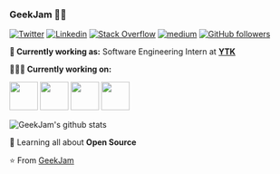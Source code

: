 ### GeekJam 👨‍💻

[![Twitter](https://img.shields.io/badge/-Twitter-222222?style=flat-square&logo=twitter&logoColor=white&link=https://twitter.com/blackjam1024)](https://twitter.com/blackjam)
[![Linkedin](https://img.shields.io/badge/-LinkedIn-222222?style=flat-square&logo=Linkedin&logoColor=white&link=https://www.linkedin.com/in/#/)](https://www.linkedin.com/in/#/)
[![Stack Overflow](https://img.shields.io/badge/-Stack%20Overflow-222222?style=flat-square&logo=stack-overflow&logoColor=white&link=https://stackoverflow.com/)](https://stackoverflow.com/)
[![medium](https://aleen42.github.io/badges/src/medium.svg)](https://medium.com/)
[![GitHub followers](https://img.shields.io/github/followers/geekjam.svg?style=social&label=Follow&maxAge=2592000)](https://github.com/geekjam?tab=followers)

**💼 Currently working as:** Software Engineering Intern at <a href="http://www.yituike.com/" target="_blank"><b>YTK</b></a>

**👨🏻‍💻 Currently working on:** 

<code><a href="https://github.com/dotnet/core" target="_blank"><img height="50" src="https://www.vectorlogo.zone/logos/dotnet/dotnet-ar21.svg"></a></code>
<code><a href="https://www.golang.org/" target="_blank"><img height="50" src="https://www.vectorlogo.zone/logos/golang/golang-ar21.svg"></a></code>
<code><a href="https://microservices.io/" target="_blank"><img height="50" src="https://comunytek.com/wp-content/uploads/2017/03/Microservices.png"></a></code>
<code><a href="https://www.javascript.com/" target="_blank"><img height="50" src="https://www.vectorlogo.zone/logos/javascript/javascript-horizontal.svg"></a></code>

![GeekJam's github stats](https://github-readme-stats.vercel.app/api?username=geekjam&show_icons=true&line_height=30)

🌱 Learning all about **Open Source**

⭐️ From [GeekJam](https://github.com/geekjam)
